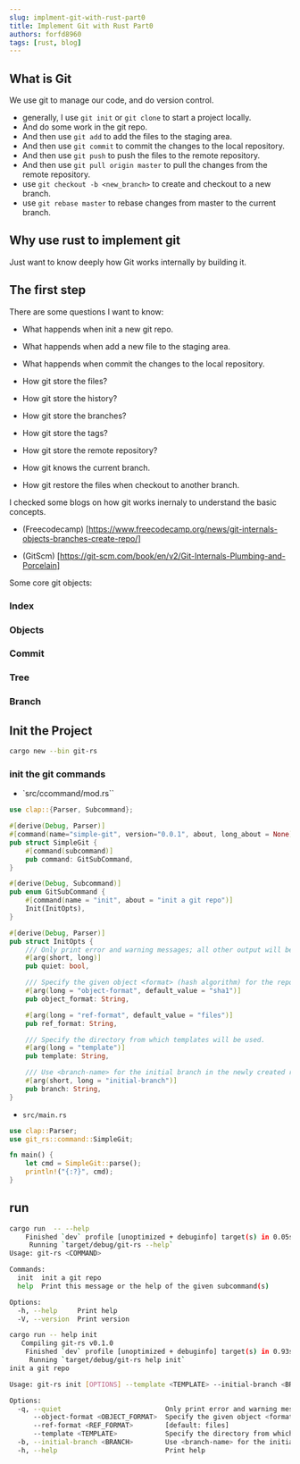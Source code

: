 ```yaml
---
slug: implment-git-with-rust-part0
title: Implement Git with Rust Part0
authors: forfd8960
tags: [rust, blog]
---
```


## What is Git

We use git to manage our code, and do version control.

* generally, I use `git init` or `git clone` to start a project locally.
* And do some work in the git repo.
* And then use `git add` to add the files to the staging area.
* And then use `git commit` to commit the changes to the local repository.
* And then use `git push` to push the files to the remote repository.
* And then use `git pull origin master` to pull the changes from the remote repository.
* use `git checkout -b <new_branch>` to create and checkout to a new branch.
* use `git rebase master` to rebase changes from master to the current branch.

## Why use rust to implement git

Just want to know deeply how Git works internally by building it.

## The first step

There are some questions I want to know:

* What happends when init a new git repo.
* What happends when add a new file to the staging area.
* What happends when commit the changes to the local repository.

* How git store the files?
* How git store the history?
* How git store the branches?
* How git store the tags?
* How git store the remote repository?
* How git knows the current branch.
* How git restore the files when checkout to another branch.

I checked some blogs on how git works inernaly to understand the basic concepts.

* (Freecodecamp) [https://www.freecodecamp.org/news/git-internals-objects-branches-create-repo/]

* (GitScm) [https://git-scm.com/book/en/v2/Git-Internals-Plumbing-and-Porcelain]

Some core git objects:

### Index

### Objects

### Commit

### Tree

### Branch


## Init the Project

```sh
cargo new --bin git-rs
```

### init the git commands

* `src/ccommand/mod.rs``

```rust
use clap::{Parser, Subcommand};

#[derive(Debug, Parser)]
#[command(name="simple-git", version="0.0.1", about, long_about = None)]
pub struct SimpleGit {
    #[command(subcommand)]
    pub command: GitSubCommand,
}

#[derive(Debug, Subcommand)]
pub enum GitSubCommand {
    #[command(name = "init", about = "init a git repo")]
    Init(InitOpts),
}

#[derive(Debug, Parser)]
pub struct InitOpts {
    /// Only print error and warning messages; all other output will be suppressed.
    #[arg(short, long)]
    pub quiet: bool,

    /// Specify the given object <format> (hash algorithm) for the repository. The valid values are sha1 and (if enabled) sha256. sha1 is the default.
    #[arg(long = "object-format", default_value = "sha1")]
    pub object_format: String,

    #[arg(long = "ref-format", default_value = "files")]
    pub ref_format: String,

    /// Specify the directory from which templates will be used.
    #[arg(long = "template")]
    pub template: String,

    /// Use <branch-name> for the initial branch in the newly created repository. If not specified, fall back to the default name.
    #[arg(short, long = "initial-branch")]
    pub branch: String,
}

```

* `src/main.rs`

```rust
use clap::Parser;
use git_rs::command::SimpleGit;

fn main() {
    let cmd = SimpleGit::parse();
    println!("{:?}", cmd);
}

```

## run

```sh
cargo run  -- --help
    Finished `dev` profile [unoptimized + debuginfo] target(s) in 0.05s
     Running `target/debug/git-rs --help`
Usage: git-rs <COMMAND>

Commands:
  init  init a git repo
  help  Print this message or the help of the given subcommand(s)

Options:
  -h, --help     Print help
  -V, --version  Print version
```

```sh
cargo run -- help init
   Compiling git-rs v0.1.0
    Finished `dev` profile [unoptimized + debuginfo] target(s) in 0.93s
     Running `target/debug/git-rs help init`
init a git repo

Usage: git-rs init [OPTIONS] --template <TEMPLATE> --initial-branch <BRANCH>

Options:
  -q, --quiet                          Only print error and warning messages; all other output will be suppressed
      --object-format <OBJECT_FORMAT>  Specify the given object <format> (hash algorithm) for the repository. The valid values are sha1 and (if enabled) sha256. sha1 is the default [default: sha1]
      --ref-format <REF_FORMAT>        [default: files]
      --template <TEMPLATE>            Specify the directory from which templates will be used
  -b, --initial-branch <BRANCH>        Use <branch-name> for the initial branch in the newly created repository. If not specified, fall back to the default name
  -h, --help                           Print help

```
